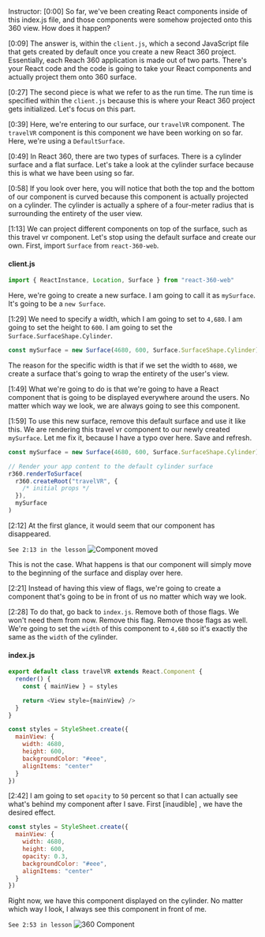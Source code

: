 Instructor: [0:00] So far, we've been creating React components inside of this index.js file, and those components were somehow projected onto this 360 view. How does it happen?

[0:09] The answer is, within the `client.js`, which a second JavaScript file that gets created by default once you create a new React 360 project. Essentially, each Reach 360 application is made out of two parts. There's your React code and the code is going to take your React components and actually project them onto 360 surface.

[0:27] The second piece is what we refer to as the run time. The run time is specified within the `client.js` because this is where your React 360 project gets initialized. Let's focus on this part.

[0:39] Here, we're entering to our surface, our `travelVR` component. The `travelVR` component is this component we have been working on so far. Here, we're using a `DefaultSurface`.

[0:49] In React 360, there are two types of surfaces. There is a cylinder surface and a flat surface. Let's take a look at the cylinder surface because this is what we have been using so far.

[0:58] If you look over here, you will notice that both the top and the bottom of our component is curved because this component is actually projected on a cylinder. The cylinder is actually a sphere of a four-meter radius that is surrounding the entirety of the user view.

[1:13] We can project different components on top of the surface, such as this travel vr component. Let's stop using the default surface and create our own. First, import `Surface` from `react-360-web`.

#### client.js

```js
import { ReactInstance, Location, Surface } from "react-360-web"
```

Here, we're going to create a new surface. I am going to call it as `mySurface`. It's going to be a `new Surface`.

[1:29] We need to specify a width, which I am going to set to `4,680`. I am going to set the height to `600`. I am going to set the `Surface.SurfaceShape.Cylinder`.

```js
const mySurface = new Surface(4680, 600, Surface.SurfaceShape.Cylinder)
```

The reason for the specific width is that if we set the width to `4680`, we create a surface that's going to wrap the entirety of the user's view.

[1:49] What we're going to do is that we're going to have a React component that is going to be displayed everywhere around the users. No matter which way we look, we are always going to see this component.

[1:59] To use this new surface, remove this default surface and use it like this. We are rendering this travel vr component to our newly created `mySurface`. Let me fix it, because I have a typo over here. Save and refresh.

```js
const mySurface = new Surface(4680, 600, Surface.SurfaceShape.Cylinder)

// Render your app content to the default cylinder surface
r360.renderToSurface(
  r360.createRoot("travelVR", {
    /* initial props */
  }),
  mySurface
)
```

[2:12] At the first glance, it would seem that our component has disappeared.

`See 2:13 in the lesson`
![Component moved](https://res.cloudinary.com/dg3gyk0gu/image/upload/v1561149313/transcript-images/create-a-cylinder-surface-and-attach-a-component-to-it-in-react-360-component-moved.png)

This is not the case. What happens is that our component will simply move to the beginning of the surface and display over here.

[2:21] Instead of having this view of flags, we're going to create a component that's going to be in front of us no matter which way we look.

[2:28] To do that, go back to `index.js`. Remove both of those flags. We won't need them from now. Remove this flag. Remove those flags as well. We're going to set the `width` of this component to `4,680` so it's exactly the same as the `width` of the cylinder.

#### index.js

```js
export default class travelVR extends React.Component {
  render() {
    const { mainView } = styles

    return <View style={mainView} />
  }
}

const styles = StyleSheet.create({
  mainView: {
    width: 4680,
    height: 600,
    backgroundColor: "#eee",
    alignItems: "center"
  }
})
```

[2:42] I am going to set `opacity` to `50` percent so that I can actually see what's behind my component after I save. First [inaudible] , we have the desired effect.

```js
const styles = StyleSheet.create({
  mainView: {
    width: 4680,
    height: 600,
    opacity: 0.3,
    backgroundColor: "#eee",
    alignItems: "center"
  }
})
```

Right now, we have this component displayed on the cylinder. No matter which way I look, I always see this component in front of me.

`See 2:53 in lesson`
![360 Component](https://res.cloudinary.com/dg3gyk0gu/image/upload/v1561149313/transcript-images/create-a-cylinder-surface-and-attach-a-component-to-it-in-react-360-360-component.png)

